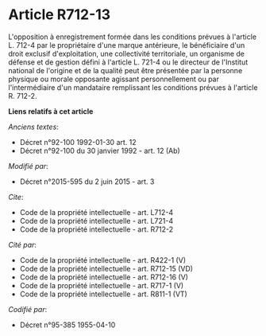 # Article R712-13

L'opposition à enregistrement formée dans les conditions prévues à l'article L. 712-4 par le propriétaire d'une marque
antérieure, le bénéficiaire d'un droit exclusif d'exploitation, une collectivité territoriale, un organisme de défense et de
gestion défini à l'article L. 721-4 ou le directeur de l'Institut national de l'origine et de la qualité peut être présentée
par la personne physique ou morale opposante agissant personnellement ou par l'intermédiaire d'un mandataire remplissant les
conditions prévues à l'article R. 712-2.

**Liens relatifs à cet article**

_Anciens textes_:

  - Décret n°92-100 1992-01-30 art. 12
  - Décret n°92-100 du 30 janvier 1992 - art. 12 (Ab)

_Modifié par_:

  - Décret n°2015-595 du 2 juin 2015 - art. 3

_Cite_:

  - Code de la propriété intellectuelle - art. L712-4
  - Code de la propriété intellectuelle - art. L721-4
  - Code de la propriété intellectuelle - art. R712-2

_Cité par_:

  - Code de la propriété intellectuelle - art. R422-1 (V)
  - Code de la propriété intellectuelle - art. R712-15 (VD)
  - Code de la propriété intellectuelle - art. R712-16 (V)
  - Code de la propriété intellectuelle - art. R717-1 (V)
  - Code de la propriété intellectuelle - art. R811-1 (VT)

_Codifié par_:

  - Décret n°95-385 1955-04-10
